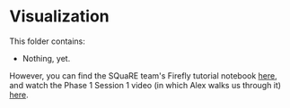 # Visualization

This folder contains:

* Nothing, yet.

However, you can find the SQuaRE team's Firefly tutorial notebook [here](https://github.com/lsst-sqre/notebook-demo/blob/master/Firefly.ipynb), and watch the Phase 1 Session 1 video (in which Alex walks us through it) [here](https://www.youtube.com/watch?v=UjB0aaNd0MA).
